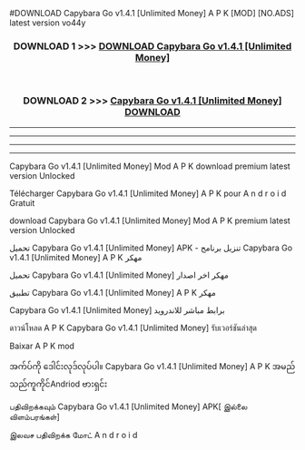#DOWNLOAD Capybara Go v1.4.1  [Unlimited Money] A P K [MOD] [NO.ADS] latest version vo44y



<div align="center">

<h3>DOWNLOAD 1 >>> <a href="https://teeasianyam.web.app?sq=Capybara Go v1.4.1  [Unlimited Money]">DOWNLOAD Capybara Go v1.4.1  [Unlimited Money] </a></h3><br>

<h3>DOWNLOAD 2 >>> <a href="https://teeasianyam.web.app?sq=Capybara Go v1.4.1  [Unlimited Money] ">Capybara Go v1.4.1  [Unlimited Money]  DOWNLOAD </a></h3>

</div>


----------------------------------------------------------

----------------------------------------------------------

----------------------------------------------------------

----------------------------------------------------------


Capybara Go v1.4.1  [Unlimited Money]  Mod A P K download premium latest version Unlocked

Télécharger Capybara Go v1.4.1  [Unlimited Money]  A P K pour A n d r o i d Gratuit

download Capybara Go v1.4.1  [Unlimited Money]  Mod A P K premium latest version Unlocked

تحميل Capybara Go v1.4.1  [Unlimited Money]  APK - تنزيل برنامج Capybara Go v1.4.1  [Unlimited Money]  A P K مهكر

تحميل Capybara Go v1.4.1  [Unlimited Money]  مهكر اخر اصدار

تطبيق Capybara Go v1.4.1  [Unlimited Money]  A P K مهكر

Capybara Go v1.4.1  [Unlimited Money]  برابط مباشر للاندرويد

ดาวน์โหลด A P K Capybara Go v1.4.1  [Unlimited Money]  รับเวอร์ชันล่าสุด

Baixar A P K mod

အက်ပ်ကို ဒေါင်းလုဒ်လုပ်ပါ။ Capybara Go v1.4.1  [Unlimited Money]  A P K အမည်သည်ကူကိုင်Andriod ဗားရှင်း

பதிவிறக்கவும் Capybara Go v1.4.1  [Unlimited Money]  APK[ இல்லை விளம்பரங்கள்] 
 
இலவச பதிவிறக்க மோட் A n d r o i d



